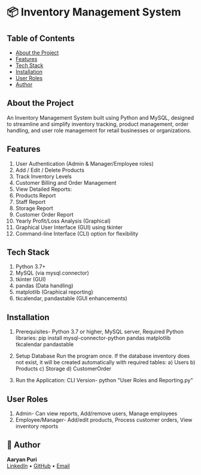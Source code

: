 # 📦 Inventory Management System

## Table of Contents
- [About the Project](#about-the-project)
- [Features](#features)
- [Tech Stack](#tech-stack)
- [Installation](#installation)
- [User Roles](#user-roles)
- [Author](author)


## About the Project
An Inventory Management System built using Python and MySQL, designed to streamline and simplify inventory tracking, product management, order handling, and user role management for retail businesses or organizations.

## Features
1. User Authentication (Admin & Manager/Employee roles)
2. Add / Edit / Delete Products
3. Track Inventory Levels
4. Customer Billing and Order Management
5. View Detailed Reports:
6. Products Report
7. Staff Report
8. Storage Report
9. Customer Order Report
10. Yearly Profit/Loss Analysis (Graphical)
11. Graphical User Interface (GUI) using tkinter
12. Command-line Interface (CLI) option for flexibility

## Tech Stack
1. Python 3.7+
2. MySQL (via mysql.connector)
3. tkinter (GUI)
4. pandas (Data handling)
5. matplotlib (Graphical reporting)
6. tkcalendar, pandastable (GUI enhancements)

## Installation
1. Prerequisites- Python 3.7 or higher, MySQL server, Required Python libraries: pip install mysql-connector-python pandas matplotlib tkcalendar pandastable

2. Setup Database
Run the program once. If the database inventory does not exist, it will be created automatically with required tables:
a) Users
b) Products
c) Storage
d) CustomerOrder

3. Run the Application: CLI Version- python "User Roles and Reporting.py"

## User Roles
1) Admin- Can view reports, Add/remove users, Manage employees
2) Employee/Manager- Add/edit products, Process customer orders, View inventory reports



## 👤 Author
**Aaryan Puri**  
[LinkedIn](https://www.linkedin.com/in/aaryan-puri-04923a228/?profileId=ACoAADj8zrkBa2y9Dzyvyl3sUsCqr-4P-RhcAgA) • [GitHub]([https://github.com/your-username](https://github.com/AaryanPuri)) • [Email](mailto:aaryanpuri75@gmail.com)
